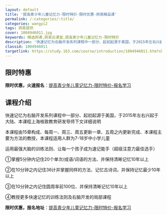 ```yaml
---
layout: default
title: '提高青少年儿童记忆力-限时特价-限时优惠-网易精品课'
permalink: /:categories/:title/
categories: wangyi2
tags: 网易提供
cover: 1004946011.jpg
keywords: 精选网课,网易云课堂,提高青少年儿童记忆力-限时特价
description: '快速记忆为右脑开发系列课程中一部分、起初起源于美国，于2015年左右兴起于大陆、本课程上海格致教育研发导师下文详细说明本'
classid: 1004946011
targetlink: https://study.163.com/course/introduction/1004946011.htm?share=1&shareId=1025206652&utm_campaign=share&utm_medium=iphoneShare&utm_source=&utm_u=1025206652
---
```


## 限时特惠

**限时优惠，火速报名**：[提高青少年儿童记忆力-限时特价-报名学习](https://study.163.com/course/introduction/1004946011.htm?share=1&shareId=1025206652&utm_campaign=share&utm_medium=iphoneShare&utm_source=&utm_u=1025206652)

## 课程介绍

快速记忆为右脑开发系列课程中一部分、起初起源于美国，于2015年左右兴起于大陆、本课程上海格致教育研发导师下文详细说明

本课程由15章构成、每周一、周三、周五更新一章、五周之内更新完成、本课程主要为方法的教授，本课程适用人群为7-18岁中小学儿童

运用最强大脑的训练法则、让每一个孩子成为速记能手（超级注意力最佳选手）

①掌握5分钟内记住20个单次/成语/词语的方法、并保持清晰记忆10年以上

②在10分钟之内记住36计并掌握同样的方法、记忆古诗词，并保持记忆最少10年以上

③在10分钟之内记住圆周率前100位、并保持清晰记忆10年以上

④教授更多快速记忆的训练法则及右脑开发的局部课程

**限时优惠，报名地址**：[提高青少年儿童记忆力-限时特价-报名学习](https://study.163.com/course/introduction/1004946011.htm?share=1&shareId=1025206652&utm_campaign=share&utm_medium=iphoneShare&utm_source=&utm_u=1025206652)

